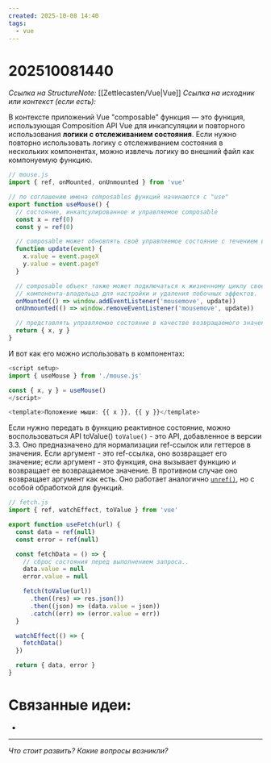 ```yaml
---
created: 2025-10-08 14:40
tags:
  - vue
---
```

# 202510081440
*Ссылка на StructureNote:* [[Zettlecasten/Vue|Vue]]
*Ссылка на исходник или контекст (если есть):* 

В контексте приложений Vue "composable" функция — это функция, использующая Composition API Vue для инкапсуляции и повторного использования **логики с отслеживанием состояния**.
Если нужно повторно использовать логику с отслеживанием состояния в нескольких компонентах, можно извлечь логику во внешний файл как компонуемую функцию.
```js
// mouse.js
import { ref, onMounted, onUnmounted } from 'vue'

// по соглашению имена composables функций начинаются с "use"
export function useMouse() {
  // состояние, инкапсулированное и управляемое composable
  const x = ref(0)
  const y = ref(0)

  // composable может обновлять своё управляемое состояние с течением времени.
  function update(event) {
    x.value = event.pageX
    y.value = event.pageY
  }

  // composable объект также может подключаться к жизненному циклу своего
  // компонента-владельца для настройки и удаления побочных эффектов.
  onMounted(() => window.addEventListener('mousemove', update))
  onUnmounted(() => window.removeEventListener('mousemove', update))

  // представлять управляемое состояние в качестве возвращаемого значения
  return { x, y }
}
```
И вот как его можно использовать в компонентах:
```js
<script setup>
import { useMouse } from './mouse.js'

const { x, y } = useMouse()
</script>

<template>Положение мыши: {{ x }}, {{ y }}</template>
```
Если нужно передать в функцию реактивное состояние, можно воспользоваться API toValue()
`toValue()` - это API, добавленное в версии 3.3. Оно предназначено для нормализации ref-ссылок или геттеров в значения. Если аргумент - это ref-ссылка, оно возвращает его значение; если аргумент - это функция, она вызывает функцию и возвращает ее возвращаемое значение. В противном случае оно возвращает аргумент как есть. Оно работает аналогично [`unref()`](https://ru.vuejs.org/api/reactivity-utilities.html#unref), но с особой обработкой для функций.
```js
// fetch.js
import { ref, watchEffect, toValue } from 'vue'

export function useFetch(url) {
  const data = ref(null)
  const error = ref(null)

  const fetchData = () => {
    // сброс состояния перед выполнением запроса..
    data.value = null
    error.value = null

    fetch(toValue(url))
      .then((res) => res.json())
      .then((json) => (data.value = json))
      .catch((err) => (error.value = err))
  }

  watchEffect(() => {
    fetchData()
  })

  return { data, error }
}
```

# Связанные идеи:
* 
---

*Что стоит развить? Какие вопросы возникли?*